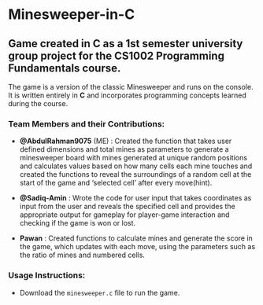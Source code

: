 # Minesweeper-in-C

## Game created in C as a 1st semester university group project for the CS1002 Programming Fundamentals course.

The game is a version of the classic Minesweeper and runs on the console. It is written entirely in **C** and incorporates programming concepts learned during the course.

### Team Members and their Contributions:

* **@AbdulRahman9075** (ME) :  Created the function that takes user defined dimensions and total mines as parameters to generate a minesweeper board with mines generated at unique random positions and calculates values based on how many cells each mine touches and created the functions to reveal the surroundings of a random cell at the start of the game and ‘selected cell’ after every move(hint).
  
* **@Sadiq-Amin** : Wrote the code for user input that takes coordinates as input from the user and reveals the specified cell and provides the appropriate output for gameplay for player-game interaction and checking if the game is won or lost.
  
* **Pawan** : Created functions to calculate mines and generate the score in the game, which updates with each move, using the parameters such as the ratio of mines and numbered cells.

### Usage Instructions:

* Download the `minesweeper.c` file to run the game.

  
